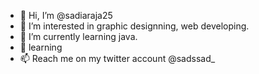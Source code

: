 - 👋 Hi, I’m @sadiaraja25
- 👀 I’m interested in graphic designning, web developing.
- 🌱 I’m currently learning java.
- 💞️ learning
- 📫 Reach me on my twitter account @sadssad_

<!---
sadiaraja25/sadiaraja25 is a ✨ special ✨ repository because its `README.md` (this file) appears on your GitHub profile.
You can click the Preview link to take a look at your changes.
--->
